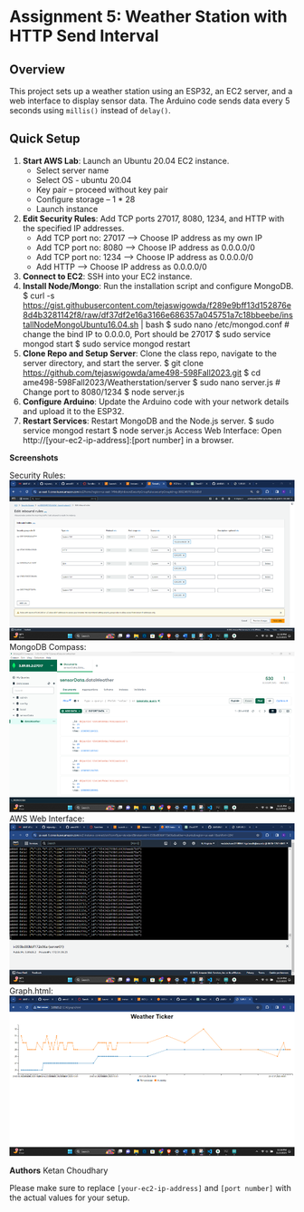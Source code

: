 # Assignment 5: Weather Station with HTTP Send Interval

## Overview
This project sets up a weather station using an ESP32, an EC2 server, and a web interface to display sensor data. The Arduino code sends data every 5 seconds using `millis()` instead of `delay()`.

## Quick Setup
1. **Start AWS Lab**: Launch an Ubuntu 20.04 EC2 instance.
   - Select server name
   - Select OS - ubuntu 20.04
   - Key pair – proceed without key pair
   - Configure storage – 1 * 28
   - Launch instance
2. **Edit Security Rules**: Add TCP ports 27017, 8080, 1234, and HTTP with the specified IP addresses.
   - Add TCP port no: 27017 --> Choose IP address as my own IP
   - Add TCP port no: 8080 --> Choose IP address as 0.0.0.0/0
   - Add TCP port no: 1234 --> Choose IP address as 0.0.0.0/0
   - Add HTTP --> Choose IP address as 0.0.0.0/0
3. **Connect to EC2**: SSH into your EC2 instance.
4. **Install Node/Mongo**: Run the installation script and configure MongoDB.
  $ curl -s https://gist.githubusercontent.com/tejaswigowda/f289e9bff13d152876e8d4b3281142f8/raw/df37df2e16a3166e686357a045751a7c18bbeebe/installNodeMongoUbuntu16.04.sh | bash
  $ sudo nano /etc/mongod.conf # change the bind IP to 0.0.0.0, Port should be 27017
  $ sudo service mongod start
  $ sudo service mongod restart
5. **Clone Repo and Setup Server**: Clone the class repo, navigate to the server directory, and start the server.
   $ git clone https://github.com/tejaswigowda/ame498-598Fall2023.git
   $ cd ame498-598Fall2023/Weatherstation/server
   $ sudo nano server.js # Change port to 8080/1234
   $ node server.js
6. **Configure Arduino**: Update the Arduino code with your network details and upload it to the ESP32.
7. **Restart Services**: Restart MongoDB and the Node.js server.
   $ sudo service mongod restart
   $ node server.js
Access Web Interface: Open http://[your-ec2-ip-address]:[port number] in a browser.


**Screenshots**

Security Rules:![Alt text](image.png)
MongoDB Compass:![Alt text](image-1.png)
AWS Web Interface: ![Alt text](image-2.png)
Graph.html:![Alt text](image-3.png)

**Authors**
Ketan Choudhary

Please make sure to replace `[your-ec2-ip-address]` and `[port number]` with the actual values for your setup.